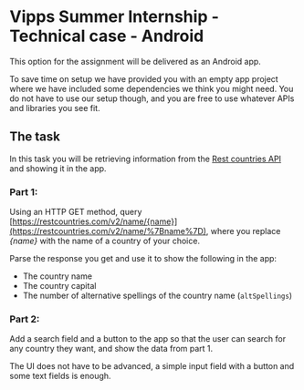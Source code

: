 # Vipps Summer Internship - Technical case - Android

This option for the assignment will be delivered as an Android app.

To save time on setup we have provided you with an empty app project where we have included some dependencies we think you might need. 
You do not have to use our setup though, and you are free to use whatever APIs and libraries you see fit.

## The task  
In this task you will be retrieving information from the [Rest countries API](https://restcountries.com/) and showing it in the app.

### Part 1:  
Using an HTTP GET method, query [https://restcountries.com/v2/name/{name}](https://restcountries.com/v2/name/%7Bname%7D), where you replace _{name}_ with the name of a country of your choice.

Parse the response you get and use it to show the following in the app:
* The country name  
* The country capital  
* The number of alternative spellings of the country name (`altSpellings`)

### Part 2:  
Add a search field and a button to the app so that the user can search for any country they want, and show the data from part 1.

The UI does not have to be advanced, a simple input field with a button and some text fields is enough.

